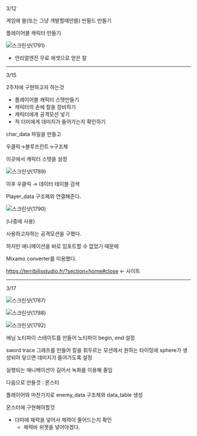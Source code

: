 3/12

게임에 쓸(또는 그냥 개발할때만쓸) 빈필드 만들기

플레이어블 캐릭터 만들기

![스크린샷(1791)](https://github.com/user-attachments/assets/b1549cbd-cbb9-43eb-9400-6035cfcadbfa)


- 언리얼엔진 무료 에셋으로 얻은 칼

---

3/15

2주차에 구현하고자 하는것

- 플레이어블 캐릭터 스탯만들기
- 캐릭터의 손에 칼을 장비하기
- 캐릭터에게 공격모션 넣기
- 적 더미에게 데미지가 들어가는지 확인하기

char_data 파일을 만들고 

우클릭→블루프린트→구조체

이곳에서 캐릭터 스탯을 설정

![스크린샷(1789)](https://github.com/user-attachments/assets/6314c787-ebb2-4a67-afd1-ece5da1ea4aa)


이후 우클릭 → 데이터 테이블 검색

Player_data 구조체와 연결해준다.

![스크린샷(1790)](https://github.com/user-attachments/assets/2727d667-70d4-445b-b03b-af027c7a8bb0)


(나중에 사용)

사용하고자하는 공격모션을 구했다.

하지만 애니메이션을 바로 임포트할 수 없었기 때문에

Mixamo converter를 이용했다.

https://terribilisstudio.fr/?section=home#close <- 사이트

---

3/17

![스크린샷(1787)](https://github.com/user-attachments/assets/ba3eabf3-6847-46d4-91be-df3d16f66c40)

![스크린샷(1788)](https://github.com/user-attachments/assets/78c3e87e-fdd2-458b-a884-c04aa4ddc516)

![스크린샷(1792)](https://github.com/user-attachments/assets/3fc463c4-78c7-49ae-866b-12a26b25005d)

애님 노티파이 스테이트를 만들어 노티파이 begin, end 설정

sword trace 그래프를 만들어 칼을 휘두르는 모션에서 원하는 타이밍에 sphere가 생성되어 닿으면 데미지가 들어가도록 설정

실행되는 애니메이션이 길어서 녹화를 이용해 줄임


다음으로 만들것 : 몬스터

플레이어와 마찬가지로 enemy_data 구조체와 data_table 생성

몬스터에 구현해야할것

- 더미에 체력을 넣어서 체력이 줄어드는지 확인
    - 체력바 위젯을 넣어야겠다.
